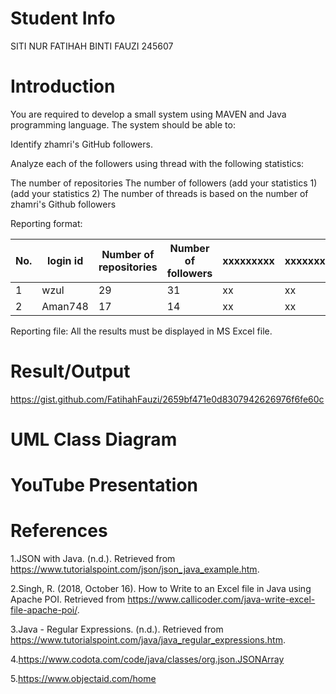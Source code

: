# Student Info
 SITI NUR FATIHAH BINTI FAUZI 245607
# Introduction
You are required to develop a small system using MAVEN and Java programming language. The system should be able to:

Identify zhamri's GitHub followers.

Analyze each of the followers using thread with the following statistics:

The number of repositories
The number of followers
(add your statistics 1)
(add your statistics 2)
The number of threads is based on the number of zhamri's Github followers

Reporting format:

| No. | login id | Number of repositories | Number of followers | xxxxxxxxx | xxxxxxxxxx |
|-----|----------|------------------------|---------------------|-----------|------------|
| 1   | wzul     | 29                     | 31                  |    xx     |     xx     |
| 2   | Aman748  | 17                     | 14                  |    xx     |     xx     |
Reporting file: All the results must be displayed in MS Excel file.
# Result/Output
https://gist.github.com/FatihahFauzi/2659bf471e0d8307942626976f6fe60c
# UML Class Diagram
# YouTube Presentation
# References

1.JSON with Java. (n.d.). Retrieved from https://www.tutorialspoint.com/json/json_java_example.htm.

2.Singh, R. (2018, October 16). How to Write to an Excel file in Java using Apache POI. Retrieved from https://www.callicoder.com/java-write-excel-file-apache-poi/.

3.Java - Regular Expressions. (n.d.). Retrieved from https://www.tutorialspoint.com/java/java_regular_expressions.htm.

4.https://www.codota.com/code/java/classes/org.json.JSONArray

5.https://www.objectaid.com/home
